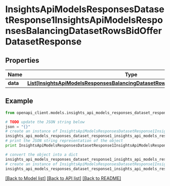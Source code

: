 # InsightsApiModelsResponsesDatasetResponse1InsightsApiModelsResponsesBalancingDatasetRowsBidOfferDatasetResponse


## Properties
Name | Type | Description | Notes
------------ | ------------- | ------------- | -------------
**data** | [**List[InsightsApiModelsResponsesBalancingDatasetRowsBidOfferDatasetResponse]**](InsightsApiModelsResponsesBalancingDatasetRowsBidOfferDatasetResponse.md) |  | [optional] 

## Example

```python
from openapi_client.models.insights_api_models_responses_dataset_response1_insights_api_models_responses_balancing_dataset_rows_bid_offer_dataset_response import InsightsApiModelsResponsesDatasetResponse1InsightsApiModelsResponsesBalancingDatasetRowsBidOfferDatasetResponse

# TODO update the JSON string below
json = "{}"
# create an instance of InsightsApiModelsResponsesDatasetResponse1InsightsApiModelsResponsesBalancingDatasetRowsBidOfferDatasetResponse from a JSON string
insights_api_models_responses_dataset_response1_insights_api_models_responses_balancing_dataset_rows_bid_offer_dataset_response_instance = InsightsApiModelsResponsesDatasetResponse1InsightsApiModelsResponsesBalancingDatasetRowsBidOfferDatasetResponse.from_json(json)
# print the JSON string representation of the object
print InsightsApiModelsResponsesDatasetResponse1InsightsApiModelsResponsesBalancingDatasetRowsBidOfferDatasetResponse.to_json()

# convert the object into a dict
insights_api_models_responses_dataset_response1_insights_api_models_responses_balancing_dataset_rows_bid_offer_dataset_response_dict = insights_api_models_responses_dataset_response1_insights_api_models_responses_balancing_dataset_rows_bid_offer_dataset_response_instance.to_dict()
# create an instance of InsightsApiModelsResponsesDatasetResponse1InsightsApiModelsResponsesBalancingDatasetRowsBidOfferDatasetResponse from a dict
insights_api_models_responses_dataset_response1_insights_api_models_responses_balancing_dataset_rows_bid_offer_dataset_response_form_dict = insights_api_models_responses_dataset_response1_insights_api_models_responses_balancing_dataset_rows_bid_offer_dataset_response.from_dict(insights_api_models_responses_dataset_response1_insights_api_models_responses_balancing_dataset_rows_bid_offer_dataset_response_dict)
```
[[Back to Model list]](../README.md#documentation-for-models) [[Back to API list]](../README.md#documentation-for-api-endpoints) [[Back to README]](../README.md)


